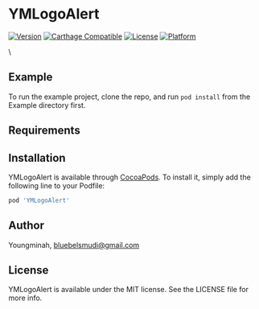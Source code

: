 # YMLogoAlert
[![Version](https://img.shields.io/cocoapods/v/YMLogoAlert.svg?style=flat)](https://cocoapods.org/pods/YMLogoAlert)
[![Carthage Compatible](https://img.shields.io/badge/Carthage-compatible-4BC51D.svg?style=flat)](https://github.com/Carthage/Carthage)
[![License](https://img.shields.io/cocoapods/l/YMLogoAlert.svg?style=flat)](https://cocoapods.org/pods/YMLogoAlert)
[![Platform](https://img.shields.io/cocoapods/p/YMLogoAlert.svg?style=flat)](https://cocoapods.org/pods/YMLogoAlert)

\\<!--  [![SwiftPM](https://img.shields.io/badge/SPM-supported-DE5C43.svg?style=flat)](https://swift.org/package-manager/) -->


## Example

To run the example project, clone the repo, and run `pod install` from the Example directory first.

## Requirements

## Installation

YMLogoAlert is available through [CocoaPods](https://cocoapods.org). To install
it, simply add the following line to your Podfile:

```ruby
pod 'YMLogoAlert'
```

## Author

Youngminah, bluebelsmudi@gmail.com

## License

YMLogoAlert is available under the MIT license. See the LICENSE file for more info.
